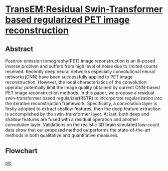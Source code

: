 # [TransEM:Residual Swin-Transformer based regularized PET image reconstruction](https://arxiv.org/pdf/2205.04204.pdf)
## Abstract
Positron emission tomography(PET) image reconstruction is an ill-posed inverse problem and suffers from high level of noise due to limited counts received. Recently deep neural networks especially convolutional neural networks(CNN) have been successfully applied to PET image reconstruction. However, the local characteristics of the convolution operator potentially limit the image quality obtained by current CNN-based PET image reconstruction methods. In this paper, we propose a residual swin-transformer based regularizer(RSTR) to incorporate regularization into the iterative reconstruction framework. Specifically, a convolution layer is firstly adopted to extract shallow features, then the deep feature extraction is accomplished by the swin-transformer layer. At last, both deep and shallow features are fused with a residual operation and another convolution layer. Validations on the realistic 3D brain simulated low-count data show that our proposed method outperforms the state-of-the-art methods in both qualitative and quantitative measures.
## Flowchart
[pic](https://github.com/RickHH/TransEM/blob/main/Figs/Method.pdf)
